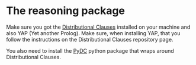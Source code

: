 # The reasoning package #
Make sure you got the [Distributional Clauses](https://bitbucket.org/problog/dc_problog/src/master/) installed on your machine and also YAP (Yet another Prolog). Make sure, when installing YAP, that you follow the instructions on the Distributional Clauses repository page.

You also need to install the [PyDC](https://github.com/ML-KULeuven/) python package that wraps around Distributional Clauses.
